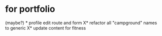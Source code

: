 # for portfolio
(maybe?) * profile edit route and form 
X* refactor all "campground" names to generic
X* update content for fitness